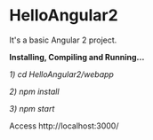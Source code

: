 # HelloAngular2
<p>It's a basic Angular 2 project.</p>
<b>Installing, Compiling and Running...</b>
<p><i>1) cd HelloAngular2/webapp</i></p>
<p><i>2) npm install</i></p>
<p><i>3) npm start</i></p>

<p>Access http://localhost:3000/</p>
